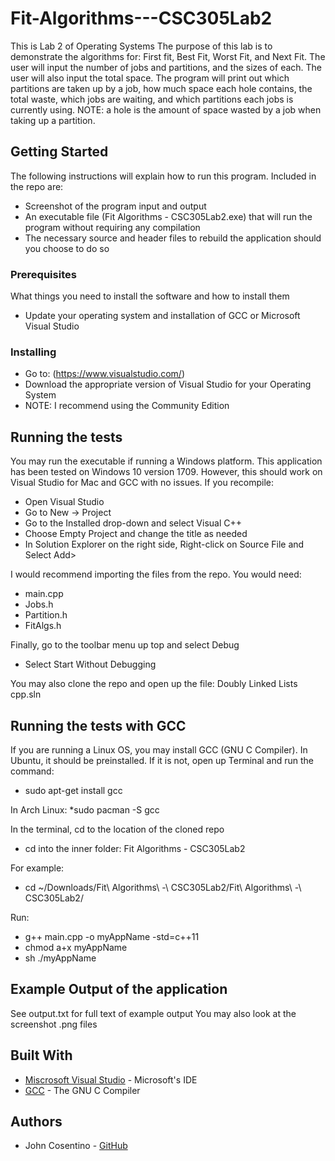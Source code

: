 # Fit-Algorithms---CSC305Lab2
This is Lab 2 of Operating Systems The purpose of this lab is to demonstrate the algorithms for: First fit, Best Fit, Worst Fit, and Next Fit. The user will input the number of jobs and partitions, and the sizes of each. The user will also input the total space. The program will print out which partitions are taken up by a job, how much space each hole contains, the total waste, which jobs are waiting, and which partitions each jobs is currently using. NOTE: a hole is the amount of space wasted by a job when taking up a partition.

## Getting Started

The following instructions will explain how to run this program. Included in the repo are:
* Screenshot of the program input and output
* An executable file (Fit Algorithms - CSC305Lab2.exe) that will run the program without requiring any compilation
* The necessary source and header files to rebuild the application should you choose to do so

### Prerequisites

What things you need to install the software and how to install them
* Update your operating system and installation of GCC or Microsoft Visual Studio

### Installing
* Go to: (https://www.visualstudio.com/)
* Download the appropriate version of Visual Studio for your Operating System
* NOTE: I recommend using the Community Edition

## Running the tests
You may run the executable if running a Windows platform. This application has been tested on Windows 10 version 1709.
However, this should work on Visual Studio for Mac and GCC with no issues.
If you recompile:
* Open Visual Studio
* Go to New -> Project
* Go to the Installed drop-down and select Visual C++
* Choose Empty Project and change the title as needed
* In Solution Explorer on the right side, Right-click on Source File and Select Add>

I would recommend importing the files from the repo.
You would need:
* main.cpp
* Jobs.h
* Partition.h
* FitAlgs.h

Finally, go to the toolbar menu up top and select Debug
* Select Start Without Debugging

You may also clone the repo and open up the file: Doubly Linked Lists cpp.sln

## Running the tests with GCC
If you are running a Linux OS, you may install GCC (GNU C Compiler).
In Ubuntu, it should be preinstalled. If it is not, open up Terminal and run the command:
* sudo apt-get install gcc

In Arch Linux:
*sudo pacman -S gcc

In the terminal, cd to the location of the cloned repo
* cd into the inner folder: Fit Algorithms - CSC305Lab2

For example:
* cd ~/Downloads/Fit\ Algorithms\ -\ CSC305Lab2/Fit\ Algorithms\ -\ CSC305Lab2/

Run:
* g++ main.cpp -o myAppName -std=c++11 
* chmod a+x myAppName
* sh ./myAppName

## Example Output of the application
See output.txt for full text of example output
You may also look at the screenshot .png files

## Built With
* [Miscrosoft Visual Studio](https://www.visualstudio.com/) - Microsoft's IDE
* [GCC](https://gcc.gnu.org/) - The GNU C Compiler

## Authors
* John Cosentino - [GitHub](https://github.com/jcosentino)

